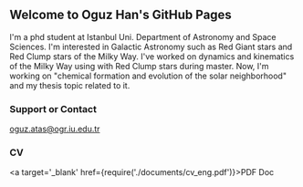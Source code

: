 ## Welcome to Oguz Han's GitHub Pages

I'm a phd student at Istanbul Uni. Department of Astronomy and Space Sciences.
I'm interested in Galactic Astronomy such as Red Giant stars and Red Clump stars of the Milky Way.
I've worked on dynamics and kinematics of the Milky Way using with Red Clump stars during master. Now, I'm working on "chemical formation and evolution of the solar neighborhood" and my thesis topic related to it.

### Support or Contact

oguz.atas@ogr.iu.edu.tr

### CV

<a target='_blank' href={require('./documents/cv_eng.pdf')}>PDF Doc</a>
